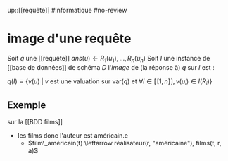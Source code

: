 up::[[requête]]
#informatique #no-review 
# image d'une requête
Soit $q$ une [[requête]] $ans(u)\leftarrow R_1(u_1), \ldots, R_n(u_n)$
Soit $I$ une instance de [[base de données]] de schéma $D$
l'_image_ de (la réponse à) $q$ sur $I$ est :

 $q(I) = \{v(u) \;|\; v \text{ est une valuation sur } \mathrm{var}(q) \text{ et } \forall i\in[\![1, n]\!], v(u_i)\in I(R_i)\}$

## Exemple
sur la [[BDD films]]

- les films donc l'auteur est américain.e
    - $film\_américain(t) \leftarrow réalisateur(r, "américaine"), films(t, r, a)$

